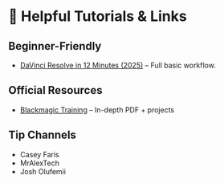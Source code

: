 # 🎥 Helpful Tutorials & Links

## Beginner-Friendly
- [DaVinci Resolve in 12 Minutes (2025)](https://www.youtube.com/watch?v=SrJOE2pEp7A) – Full basic workflow.

## Official Resources
- [Blackmagic Training](https://www.blackmagicdesign.com/products/davinciresolve/training) – In-depth PDF + projects

## Tip Channels
- Casey Faris
- MrAlexTech
- Josh Olufemii